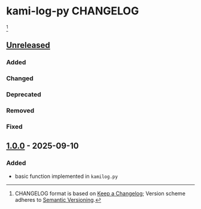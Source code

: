 # kami-log-py CHANGELOG

[^format]
















## [Unreleased]

### Added
### Changed
### Deprecated
### Removed
### Fixed
















## [1.0.0] - 2025-09-10

### Added

- basic function implemented in `kamilog.py`













[unreleased]: https://github.com/kami-lel/kami-log-py/compare/v1.0.0...dev
[1.0.0]: https://github.com/kami-lel/kami-log-py/releases/tag/v1.0.0













[^format]: CHANGELOG format is based on [Keep a Changelog](https://keepachangelog.com/en/1.1.0/); Version scheme adheres to [Semantic Versioning](https://semver.org/spec/v2.0.0.html).